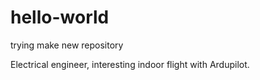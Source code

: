 # hello-world
trying make new repository

Electrical engineer, interesting indoor flight with Ardupilot.
